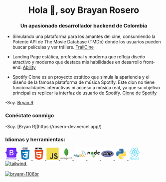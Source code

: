 <h1 align="center">Hola 👋, soy Brayan Rosero</h1>
<h3 align="center">Un apasionado desarrollador backend de Colombia</h3>

- Simulando una plataforma para los amantes del cine, consumiendo la Potente API de The Movie Database (TMDb) donde los usuarios pueden buscar películas y ver tráilers. [TrailCine](https://trail-cine.netlify.app/)

- Landing Page estática, profesional y moderna que refleja diseño atractivo y moderno que destaca mis habilidades en desarrollo front-end. [Ability](https://ability-landing.vercel.app/)

- Spotify Clone es un proyecto estático que simula la apariencia y el diseño de la famosa plataforma de música Spotify. Este clon no tiene funcionalidades interactivas ni acceso a música real, ya que su objetivo principal es replicar la interfaz de usuario de Spotify. [Clone de Spotify](https://spotify-clone-nine-self.vercel.app/)

-Soy. [Bryan R](https://rosero-dev.vercel.app/)


<h3 align="left">Conéctate conmigo</h3> 
-Soy. [Bryan R](https://rosero-dev.vercel.app/)


<h3 align="left">Idiomas y herramientas:</h3>
<p align="left"> <a href="https://getbootstrap.com" target="_blank" rel="noreferrer"> <img src="https://raw.githubusercontent.com/devicons/devicon/master/icons/bootstrap/bootstrap-plain-wordmark.svg" alt="bootstrap" width="40" height="40"/> </a> <a href="https://www.w3schools.com/css/" target="_blank" rel="noreferrer"> <img src="https://raw.githubusercontent.com/devicons/devicon/master/icons/css3/css3-original-wordmark.svg" alt="css3" width="40" height="40"/> </a> <a href="https://www.w3.org/html/" target="_blank" rel="noreferrer"> <img src="https://raw.githubusercontent.com/devicons/devicon/master/icons/html5/html5-original-wordmark.svg" alt="html5" width="40" height="40"/> </a> <a href="https://developer.mozilla.org/en-US/docs/Web/JavaScript" target="_blank" rel="noreferrer"> <img src="https://raw.githubusercontent.com/devicons/devicon/master/icons/javascript/javascript-original.svg" alt="javascript" width="40" height="40"/> </a> <a href="https://www.mongodb.com/" target="_blank" rel="noreferrer"> <img src="https://raw.githubusercontent.com/devicons/devicon/master/icons/mongodb/mongodb-original-wordmark.svg" alt="mongodb" width="40" width="40"/> </a> <a href="https://www.mysql.com/" destino="_blank" rel="noreferrer"> <img src="https://raw.githubusercontent.com/devicons/devicon/master/icons/mysql/mysql-original-wordmark.svg" alt="mysql" width="40" width="40"/> </a> <a href="https://nodejs.org" destino="_blank" rel="noreferrer"> <img src="https://raw.githubusercontent.com/devicons/devicon/master/icons/nodejs/nodejs-original-wordmark.svg" alt="nodejs" width="40" width="40"/> </a> <a href="https://www.php.net" destino="_blank" rel="noreferrer"> <img src="https://raw.githubusercontent.com/devicons/devicon/master/icons/php/php-original.svg" alt="php" width="40" width="40"/> </a>  <a href="https://www.python.org" destino="_blank" rel="noreferrer"> <img src="https://raw.githubusercontent.com/devicons/devicon/master/icons/python/python-original.svg" alt="python" width="40" width="40"/> </a> <a href="https://reactjs.org/" destino="_blank" rel="noreferrer"> <img src="https://raw.githubusercontent.com/devicons/devicon/master/icons/react/react-original-wordmark.svg" alt="react" width="40" altura="40"/> </a> <a href="https://tailwindcss.com/" target="_blank" rel="noreferrer"> <img src="https://www.vectorlogo.zone/logos/tailwindcss/tailwindcss-icon.svg" alt="tailwind" width="40" altura="40"/> </a> <a href="https://www.typescriptlang.org/" target="_blank" rel="noreferrer"> <img <a href="https://vuejs.org/" target="_blank" rel="noreferrer"> 
<p><img align="center" src="https://github-readme-stats.vercel.app/api/top-langs?username=bryanr-1106br&show_icons=true&locale=es&layout=compact" alt="bryanr-1106br" /></p>
